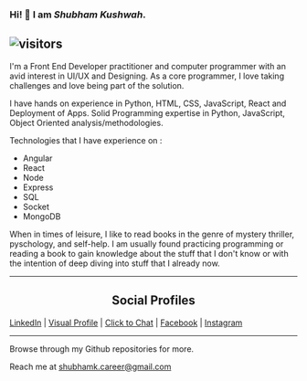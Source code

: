 ### Hi! 🤗 I am *Shubham Kushwah*.

![visitors](https://visitor-badge.laobi.icu/badge?page_id=dpshubham.dpshubham&title=profile%20views)
---

I'm a Front End Developer practitioner and computer programmer with an avid interest in UI/UX and Designing. As a core programmer, I love taking challenges and love being part of the solution.

I have hands on experience in Python, HTML, CSS, JavaScript, React and Deployment of Apps. Solid Programming expertise in Python, JavaScript, Object Oriented analysis/methodologies.

Technologies that I have experience on :

- Angular
- React
- Node
- Express
- SQL
- Socket
- MongoDB


When in times of leisure, I like to read books in the genre of mystery thriller, pyschology, and self-help. I am usually found practicing programming or reading a book to gain knowledge about the stuff that I don't know or with the intention of deep diving into stuff that I already now.

---

<h2 style="text-align:center">Social Profiles</h2>

[LinkedIn](https://www.linkedin.com/in/brylcoder/) | [Visual Profile](https://sourcerer.io/dpshubham) | [Click to Chat](https://wa.link/92vx1x) | [Facebook](https://www.facebook.com/Shu9568) | [Instagram](https://www.instagram.com/dpshubham)

 
 ---



Browse through my Github repositories for more.

 
 Reach me at [shubhamk.career@gmail.com](shubhamk.career@gmail.com)
